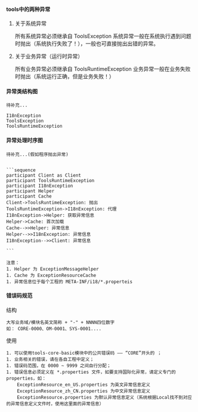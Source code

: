 #### tools中的两种异常

1. 关于系统异常

	所有系统异常必须继承自 ToolsException
	系统异常一般在系统执行遇到问题时抛出（系统执行失败了！），一般也可直接抛出出错的异常。

1. 关于业务异常（运行时异常）

	所有业务异常必须继承自 ToolsRuntimeException
	业务异常一般在业务失败时抛出（系统运行正确，但是业务失败！）

#### 异常类结构图

	待补充...

	I18nException
	ToolsException
	ToolsRuntimeException

#### 异常处理时序图

	待补充...(假如程序抛出异常)


	```sequence
	participant Client as Client
	participant ToolsRuntimeException
	participant I18nException
	participant Helper
	participant Cache
	Client->ToolsRuntimeException: 抛出
	ToolsRuntimeException->I18nException: 代理
	I18nException->Helper: 获取异常信息
	Helper->Cache: 首次加载
	Cache-->>Helper: 异常信息
	Helper-->>I18nException: 异常信息
	I18nException-->>Client: 异常信息

	```

	注意：
	1. Helper 为 ExceptionMessageHelper
	1. Cache 为 ExceptionResourceCache
	1. 异常信息位于每个工程的 META-INF/i18/*.properteis

#### 错误码规范

结构

	大写业务域/模块名英文简称 + "-" + NNNN四位数字
	如： CORE-0000、OM-0001、SYS-0001....

使用

	1. 可以使用tools-core-basic模块中的公共错误码 —— “CORE”开头的 ；
	1. 业务相关的错误，请在各自工程中定义；
	1. 错误码范围，在 0000 ~ 9999 之间自行分配；
	1. 错误信息必须定义在 *.properties 文件，如要支持国际化异常，请定义专门的properties，如：
		ExceptionResource_en_US.properties 为英文异常信息定义
		ExceptionResource_zh_CN.properties 为中文异常信息定义
		ExceptionResource.properties 为默认异常信息定义（系统根据Local找不到对应的异常信息定义文件时，使用这里面的异常信息）
